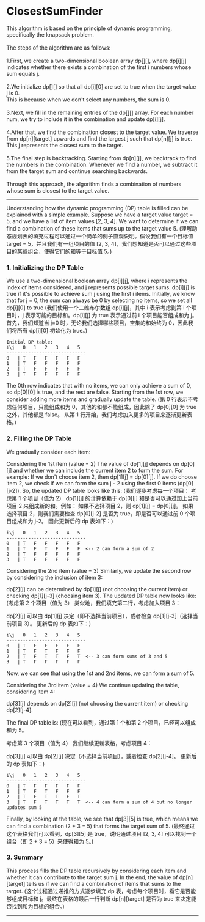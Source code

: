 # ClosestSumFinder

This algorithm is based on the principle of dynamic programming, specifically the knapsack problem.<br>
<br>
The steps of the algorithm are as follows:<br>
<br>
1.First, we create a two-dimensional boolean array dp[][], where dp[i][j] indicates whether there exists a combination of the first i
numbers whose sum equals j. <br>
<br>
2.We initialize dp[][] so that all dp[i][0] are set to true when the target value j is 0. <br>
This is because when we don't select any numbers, the sum is 0. <br>
  <br>
3.Next, we fill in the remaining entries of the dp[][] array. For each number num, we try to include it in the combination and update
dp[i][j]. <br>
<br>
4.After that, we find the combination closest to the target value. We traverse from dp[n][target] upwards and find the largest j such
that dp[n][j] is true. This j represents the closest sum to the target. <br>
<br>
5.The final step is backtracking. Starting from dp[n][j], we backtrack to find the numbers in the combination. Whenever we find a number,
  we subtract it from the target sum and continue searching backwards. <br>
<br>
Through this approach, the algorithm finds a combination of numbers whose sum is closest to the target value. <br>

---------

Understanding how the dynamic programming (DP) table is filled can be explained with a simple example. Suppose we have a target value target = 5, and we have a list of item values [2, 3, 4]. We want to determine if we can find a combination of these items that sums up to the target value 5.
(理解动态规划表的填充过程可以通过一个简单的例子直观说明。假设我们有一个目标值 target = 5，并且我们有一组项目的值 [2, 3, 4]，我们想知道是否可以通过这些项目的某些组合，使得它们的和等于目标值 5。)

### 1. Initializing the DP Table

We use a two-dimensional boolean array dp[i][j], where i represents the index of items considered, and j represents possible target sums. dp[i][j] is true if it's possible to achieve sum j using the first i items. Initially, we know that for j = 0, the sum can always be 0 by selecting no items, so we set all dp[i][0] to true
(我们使用一个二维布尔数组 dp[i][j]，其中 i 表示考虑到第 i 个项目时，j 表示可能的目标和。dp[i][j] 为 true 表示通过前 i 个项目能否组成和为 j。首先，我们知道当 j=0 时，无论我们选择哪些项目，空集的和始终为 0，因此我们将所有 dp[i][0] 初始化为 true。)

```
Initial DP table:
i\j   0   1   2   3   4   5
-----------------------------
0   | T   F   F   F   F   F
1   | T   F   F   F   F   F
2   | T   F   F   F   F   F
3   | T   F   F   F   F   F
```
The 0th row indicates that with no items, we can only achieve a sum of 0, so dp[0][0] is true, and the rest are false.
Starting from the 1st row, we consider adding more items and gradually update the table.
(第 0 行表示不考虑任何项目，只能组成和为 0，其他的和都不能组成，因此除了 dp[0][0] 为 true 之外，其他都是 false。
从第 1 行开始，我们考虑加入更多的项目来逐渐更新表格。)

### 2. Filling the DP Table

We gradually consider each item:

Considering the 1st item (value = 2)
The value of dp[1][j] depends on dp[0][j] and whether we can include the current item 2 to form the sum. For example:
If we don't choose item 2, then dp[1][j] = dp[0][j].
If we do choose item 2, we check if we can form the sum j - 2 using the first 0 items (dp[0][j-2]).
So, the updated DP table looks like this:
(我们逐步考虑每一个项目：
考虑第 1 个项目（值为 2）
dp[1][j] 的计算依赖于 dp[0][j] 和是否可以通过加上当前项目 2 来组成新的和。例如：
如果不选择项目 2，则 dp[1][j] = dp[0][j]。
如果选择项目 2，则我们需要检查 dp[0][j-2] 是否为 true，即是否可以通过前 0 个项目组成和为 j-2。
因此更新后的 dp 表如下：)

```
i\j   0   1   2   3   4   5
-----------------------------
0   | T   F   F   F   F   F
1   | T   F   T   F   F   F  <-- 2 can form a sum of 2
2   | T   F   F   F   F   F
3   | T   F   F   F   F   F
```

Considering the 2nd item (value = 3)
Similarly, we update the second row by considering the inclusion of item 3:

dp[2][j] can be determined by dp[1][j] (not choosing the current item) or checking dp[1][j-3] (choosing item 3).
The updated DP table now looks like:
(考虑第 2 个项目（值为 3）
类似地，我们填充第二行，考虑加入项目 3：

dp[2][j] 可以由 dp[1][j] 决定（即不选择当前项目），或者检查 dp[1][j-3]（选择当前项目 3）。
更新后的 dp 表如下：)

```
i\j   0   1   2   3   4   5
-----------------------------
0   | T   F   F   F   F   F
1   | T   F   T   F   F   F
2   | T   F   T   T   F   T  <-- 3 can form sums of 3 and 5
3   | T   F   F   F   F   F
```

Now, we can see that using the 1st and 2nd items, we can form a sum of 5.

Considering the 3rd item (value = 4)
We continue updating the table, considering item 4:

dp[3][j] depends on dp[2][j] (not choosing the current item) or checking dp[2][j-4].

The final DP table is:
(现在可以看到，通过第 1 个和第 2 个项目，已经可以组成和为 5。

考虑第 3 个项目（值为 4）
我们继续更新表格，考虑项目 4：

dp[3][j] 可以由 dp[2][j] 决定（不选择当前项目），或者检查 dp[2][j-4]。
更新后的 dp 表如下：)

```
i\j   0   1   2   3   4   5
-----------------------------
0   | T   F   F   F   F   F
1   | T   F   T   F   F   F
2   | T   F   T   T   F   T
3   | T   F   T   T   T   T  <-- 4 can form a sum of 4 but no longer updates sum 5
```

Finally, by looking at the table, we see that dp[3][5] is true, which means we can find a combination (2 + 3 = 5) that forms the target sum of 5.
(最终通过这个表格我们可以看到，dp[3][5] 是 true，说明通过项目 [2, 3, 4] 可以找到一个组合（即 2 + 3 = 5）来使得和为 5。)

### 3. Summary

This process fills the DP table recursively by considering each item and whether it can contribute to the target sum j. In the end, the value of dp[n][target] tells us if we can find a combination of items that sums to the target.
(这个过程通过递推的方式逐步填充 dp 表，考虑每个项目时，看它是否能够组成目标和 j。最终在表格的最后一行判断 dp[n][target] 是否为 true 来决定能否找到和为目标的组合。)

---------
